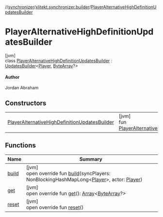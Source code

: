 //[synchronizer](../../../index.md)/[xlitekt.synchronizer.builder](../index.md)/[PlayerAlternativeHighDefinitionUpdatesBuilder](index.md)

# PlayerAlternativeHighDefinitionUpdatesBuilder

[jvm]\
class [PlayerAlternativeHighDefinitionUpdatesBuilder](index.md) : [UpdatesBuilder](../-updates-builder/index.md)&lt;[Player](../../../../game/game/xlitekt.game.actor.player/-player/index.md), [ByteArray](https://kotlinlang.org/api/latest/jvm/stdlib/kotlin/-byte-array/index.html)?&gt; 

#### Author

Jordan Abraham

## Constructors

| | |
|---|---|
| [PlayerAlternativeHighDefinitionUpdatesBuilder](-player-alternative-high-definition-updates-builder.md) | [jvm]<br>fun [PlayerAlternativeHighDefinitionUpdatesBuilder](-player-alternative-high-definition-updates-builder.md)() |

## Functions

| Name | Summary |
|---|---|
| [build](build.md) | [jvm]<br>open override fun [build](build.md)(syncPlayers: NonBlockingHashMapLong&lt;[Player](../../../../game/game/xlitekt.game.actor.player/-player/index.md)&gt;, actor: [Player](../../../../game/game/xlitekt.game.actor.player/-player/index.md)) |
| [get](get.md) | [jvm]<br>open override fun [get](get.md)(): [Array](https://kotlinlang.org/api/latest/jvm/stdlib/kotlin/-array/index.html)&lt;[ByteArray](https://kotlinlang.org/api/latest/jvm/stdlib/kotlin/-byte-array/index.html)?&gt; |
| [reset](reset.md) | [jvm]<br>open override fun [reset](reset.md)() |
